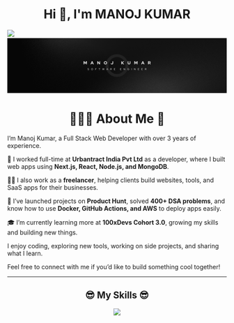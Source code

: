 <h1 align="center">Hi 👋, I'm MANOJ KUMAR</h1>

![](https://komarev.com/ghpvc/?username=BCAPATHSHALA&color=blueviolet&style=flat-square)
![image](https://raw.githubusercontent.com/BCAPATHSHALA/BCAPATHSHALA/refs/heads/main/twitter.png)

<h1 align="center">🙋🏻‍♂️ About Me 👋</h1>

I’m Manoj Kumar, a Full Stack Web Developer with over 3 years of experience.

💼 I worked full-time at **Urbantract India Pvt Ltd** as a developer, where I built web apps using **Next.js, React, Node.js, and MongoDB**.

🧑‍💻 I also work as a **freelancer**, helping clients build websites, tools, and SaaS apps for their businesses.

🚀 I’ve launched projects on **Product Hunt**, solved **400+ DSA problems**, and know how to use **Docker, GitHub Actions, and AWS** to deploy apps easily.

🎓 I’m currently learning more at **100xDevs Cohort 3.0**, growing my skills and building new things.

I enjoy coding, exploring new tools, working on side projects, and sharing what I learn.

Feel free to connect with me if you’d like to build something cool together!

---

<h2 align="center">😎 My Skills 😎</h2>

<p align="center">
<img src="https://skillicons.dev/icons?i=html,css,sass,tailwindcss,materialui,javascript,ts,react,redux,nodejs,express,nextjs,mongo,mysql,supabase,firebase,prisma,postgres,fastapi,cpp,java,git,github,postman,vscode,bash,powershell,bun,deno,elasticsearch,jest,linux,notion,npm,yarn,astro,markdown,vite&perline=8">
</p>
